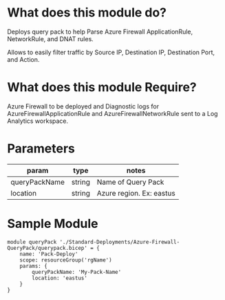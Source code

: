 # What does this module do?
Deploys query pack to help Parse Azure Firewall ApplicationRule, NetworkRule, and DNAT rules.  

Allows to easily filter traffic by Source IP, Destination IP, Destination Port, and Action.

# What does this module Require?
Azure Firewall to be deployed and Diagnostic logs for AzureFirewallApplicationRule and AzureFirewallNetworkRule sent to a Log Analytics workspace.  

# Parameters

param | type | notes
------|------|------
queryPackName | string | Name of Query Pack
location | string | Azure region.  Ex: eastus

# Sample Module

```
module queryPack './Standard-Deployments/Azure-Firewall-QueryPack/querypack.bicep' = {
    name: 'Pack-Deploy'
    scope: resourceGroup('rgName')
    params: {
        queryPackName: 'My-Pack-Name'
        location: 'eastus'
    }
}
```